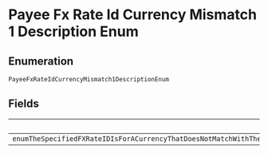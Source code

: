 
# Payee Fx Rate Id Currency Mismatch 1 Description Enum

## Enumeration

`PayeeFxRateIdCurrencyMismatch1DescriptionEnum`

## Fields

| Name |
|  --- |
| `enumTheSpecifiedFXRateIDIsForACurrencyThatDoesNotMatchWithTheCurrencyOfThisRequestPleaseSpecifyADifferentFXRateIDAndTryTheRequestAgainAlternatelyRemoveTheFXRateIDToProcessTheRequestUsingTheDefaultExchangeRate` |

